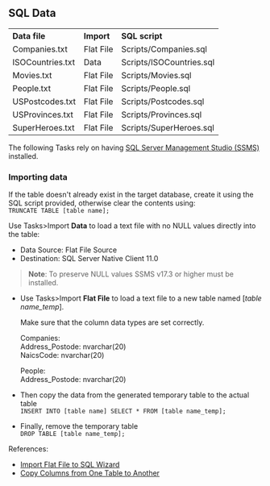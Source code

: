 ## SQL Data
<table>
<tr><th align="left">Data file</th><th align="left">Import</th><th align="left">SQL script</th></tr>
<tr><td>Companies.txt</td><td>Flat File</td><td>Scripts/Companies.sql</td></tr>
<tr><td>ISOCountries.txt</td><td>Data</td><td>Scripts/ISOCountries.sql</td></tr>
<tr><td>Movies.txt</td><td>Flat File</td><td>Scripts/Movies.sql</td></tr>
<tr><td>People.txt</td><td>Flat File</td><td>Scripts/People.sql</td>
<tr><td>USPostcodes.txt</td><td>Flat File</td><td>Scripts/Postcodes.sql</td></tr>
<tr><td>USProvinces.txt</td><td>Flat File</td><td>Scripts/Provinces.sql</td></tr>
<tr><td>SuperHeroes.txt</td><td>Flat File</td><td>Scripts/SuperHeroes.sql</td></tr>
</table>

The following Tasks rely on having [SQL Server Management Studio (SSMS)](https://learn.microsoft.com/en-us/sql/ssms/download-sql-server-management-studio-ssms) installed.

### Importing data
If the table doesn't already exist in the target database, create it using the SQL script provided, otherwise clear the contents using:\
```TRUNCATE TABLE [table name];```

Use Tasks>Import **Data** to load a text file with no NULL values directly into the table:
  - Data Source: Flat File Source
  - Destination: SQL Server Native Client 11.0

> **Note**: To preserve NULL values SSMS v17.3 or higher must be installed.
- Use Tasks>Import **Flat File** to load a text file to a new table named [_table name_temp_].

  Make sure that the column data types are set correctly.

  Companies:\
  Address_Postode: nvarchar(20)\
  NaicsCode: nvarchar(20)
 
  People:\
  Address_Postode: nvarchar(20)

- Then copy the data from the generated temporary table to the actual table\
  ```INSERT INTO [table name] SELECT * FROM [table name_temp];```

- Finally, remove the temporary table\
   ```DROP TABLE [table name_temp];```

References:
- [Import Flat File to SQL Wizard](https://learn.microsoft.com/en-us/sql/relational-databases/import-export/import-flat-file-wizard)
- [Copy Columns from One Table to Another](https://learn.microsoft.com/en-us/sql/relational-databases/tables/copy-columns-from-one-table-to-another-database-engine)